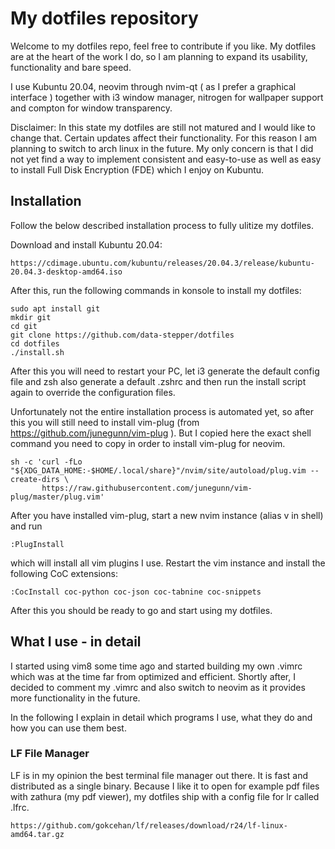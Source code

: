 # My dotfiles repository

Welcome to my dotfiles repo, feel free to contribute if you like. My dotfiles are at the heart of the work I do, so I am planning to expand its usability, functionality and bare speed.

I use Kubuntu 20.04, neovim through nvim-qt ( as I prefer a graphical interface ) together with i3 window manager, nitrogen for wallpaper support and compton for window transparency.

Disclaimer: In this state my dotfiles are still not matured and I would like to change that. Certain updates affect their functionality.
For this reason I am planning to switch to arch linux in the future. My only concern is that I did not yet find a way to implement
consistent and easy-to-use as well as easy to install Full Disk Encryption (FDE) which I enjoy on Kubuntu.

## Installation

Follow the below described installation process to fully ulitize my dotfiles.

Download and install Kubuntu 20.04:

```
https://cdimage.ubuntu.com/kubuntu/releases/20.04.3/release/kubuntu-20.04.3-desktop-amd64.iso
```

After this, run the following commands in konsole to install my dotfiles:

```
sudo apt install git
mkdir git
cd git
git clone https://github.com/data-stepper/dotfiles
cd dotfiles
./install.sh
```

After this you will need to restart your PC, let i3 generate the default config file and zsh also generate a default .zshrc and then
run the install script again to override the configuration files.

Unfortunately not the entire installation process is automated yet, so after this you will still need to
install vim-plug (from https://github.com/junegunn/vim-plug ). But I copied here the exact shell command
you need to copy in order to install vim-plug for neovim.

```
sh -c 'curl -fLo "${XDG_DATA_HOME:-$HOME/.local/share}"/nvim/site/autoload/plug.vim --create-dirs \
       https://raw.githubusercontent.com/junegunn/vim-plug/master/plug.vim'
```

After you have installed vim-plug, start a new nvim instance (alias v in shell) and run

```
:PlugInstall
```

which will install all vim plugins I use. Restart the vim instance and install the following CoC extensions:

```
:CocInstall coc-python coc-json coc-tabnine coc-snippets
```

After this you should be ready to go and start using my dotfiles.

## What I use - in detail

I started using vim8 some time ago and started building my own .vimrc which was at the time far from optimized and efficient.
Shortly after, I decided to comment my .vimrc and also switch to neovim as it provides more functionality in the future.

In the following I explain in detail which programs I use, what they do and how you can use them best.

### LF File Manager

LF is in my opinion the best terminal file manager out there. It is fast and distributed as a single binary.
Because I like it to open for example pdf files with zathura (my pdf viewer), my dotfiles ship with a config
file for lr called .lfrc.

```
https://github.com/gokcehan/lf/releases/download/r24/lf-linux-amd64.tar.gz
```

